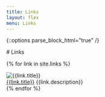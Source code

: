 ```yaml
---
title: Links
layout: flex
menu: Links
---
```


{::options parse_block_html="true" /}

<div style="width:100%">
# Links
</div>

{% for link in site.links %}

<div style="width:20%">
<img src="{{link.image}}" alt="{{link.title}}" style="border: 0px;max-height:80px;">
</div>
<div style="width:65%">
<a href="{{link.link}}">{{link.title}}</a>
{{link.description}}
</div>
{% endfor %}
